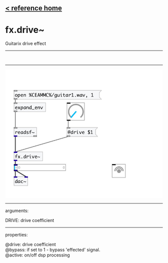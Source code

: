 [< reference home](index.html)
---

# fx.drive~


Guitarix drive effect

---

<br>


---


![example](examples/fx.drive~-example.jpg)

---
arguments:

DRIVE: drive
            coefficient<br>

---
properties:

@drive: drive
            coefficient<br>
@bypass: if set to 1 - bypass
            &#39;effected&#39; signal.<br>
@active: on/off dsp
            processing<br>

